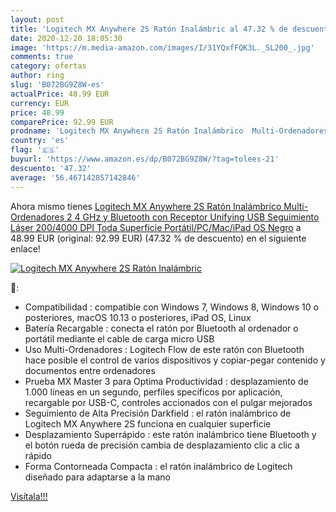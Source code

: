 ```yaml
---
layout: post
title: 'Logitech MX Anywhere 2S Ratón Inalámbric al 47.32 % de descuento'
date: 2020-12-20 18:05:30
image: 'https://m.media-amazon.com/images/I/31YQxfFQK3L._SL200_.jpg'
comments: true
category: ofertas
author: ring
slug: 'B072BG9Z8W-es'
actualPrice: 48.99 EUR
currency: EUR
price: 48.99
comparePrice: 92.99 EUR
prodname: 'Logitech MX Anywhere 2S Ratón Inalámbrico  Multi-Ordenadores  2 4 GHz y Bluetooth con Receptor Unifying USB  Seguimiento Láser 200/4000 DPI Toda Superficie  Portátil/PC/Mac/iPad OS  Negro'
country: 'es'
flag: '🇪🇸'
buyurl: 'https://www.amazon.es/dp/B072BG9Z8W/?tag=tolees-21'
descuento: '47.32'
average: '56.467142857142846'
---
```


Ahora mismo tienes [Logitech MX Anywhere 2S Ratón Inalámbrico  Multi-Ordenadores  2 4 GHz y Bluetooth con Receptor Unifying USB  Seguimiento Láser 200/4000 DPI Toda Superficie  Portátil/PC/Mac/iPad OS  Negro](https://www.amazon.es/dp/B072BG9Z8W/?tag=tolees-21) a 48.99 EUR (original: 92.99 EUR) (47.32 %  de descuento) en el siguiente enlace!

[![Logitech MX Anywhere 2S Ratón Inalámbric](https://m.media-amazon.com/images/I/31YQxfFQK3L._SL200_.jpg)](https://www.amazon.es/dp/B072BG9Z8W/?tag=tolees-21)

🔎:

- Compatibilidad : compatible con Windows 7, Windows 8, Windows 10 o posteriores, macOS 10.13 o posteriores, iPad OS, Linux
- Batería Recargable : conecta el ratón por Bluetooth al ordenador o portátil mediante el cable de carga micro USB
- Uso Multi-Ordenadores : Logitech Flow de este ratón con Bluetooth hace posible el control de varios dispositivos y copiar-pegar contenido y documentos entre ordenadores
- Prueba MX Master 3 para Optima Productividad : desplazamiento de 1.000 líneas en un segundo, perfiles specíficos por aplicación, recargable por USB-C, controles accionados con el pulgar mejorados
- Seguimiento de Alta Precisión Darkfield : el ratón inalámbrico de Logitech MX Anywhere 2S funciona en cualquier superficie
- Desplazamiento Superrápido : este ratón inalámbrico tiene Bluetooth y el botón rueda de precisión cambia de desplazamiento clic a clic a rápido
- Forma Contorneada Compacta : el ratón inalámbrico de Logitech diseñado para adaptarse a la mano

[Visítala!!!](https://www.amazon.es/dp/B072BG9Z8W/?tag=tolees-21)
